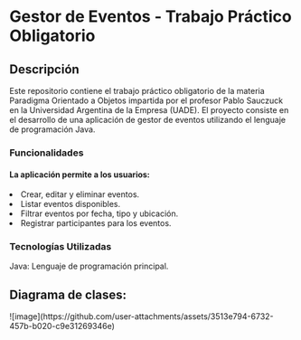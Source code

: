 <h1>Gestor de Eventos - Trabajo Práctico Obligatorio</h1>
<h2>Descripción</h2>
<p>Este repositorio contiene el trabajo práctico obligatorio de la materia Paradigma Orientado a Objetos impartida por el profesor Pablo Sauczuck en la Universidad Argentina de la Empresa (UADE). El proyecto consiste en el desarrollo de una aplicación de gestor de eventos utilizando el lenguaje de programación Java.</p>

<h3>Funcionalidades</h3>
<h4>La aplicación permite a los usuarios:</h4>
<div>
  <ln>
  <li>Crear, editar y eliminar eventos.</li>
  <li>Listar eventos disponibles.</li>
  <li>Filtrar eventos por fecha, tipo y ubicación.</li>
  <li>Registrar participantes para los eventos.</li>
  </ln>
</div>
<h3>Tecnologías Utilizadas</h3>
<p>Java: Lenguaje de programación principal.</p>
<h2>Diagrama de clases:</h2>
<img>![image](https://github.com/user-attachments/assets/3513e794-6732-457b-b020-c9e31269346e)<img>
